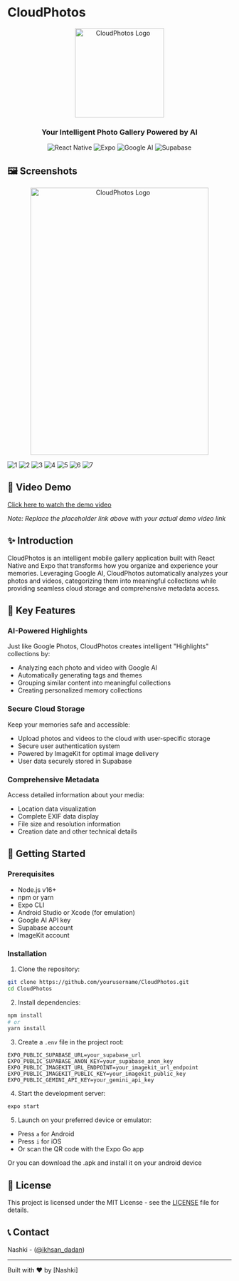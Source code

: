 # CloudPhotos

<div align="center">
  <img src="https://github.com/user-attachments/assets/1882446e-c1d3-46ed-a2f6-71e650e891fe" alt="CloudPhotos Logo" width="200" height="200" />

  <h3>Your Intelligent Photo Gallery Powered by AI</h3>
  
  ![React Native](https://img.shields.io/badge/React_Native-20232A?style=for-the-badge&logo=react&logoColor=61DAFB)
  ![Expo](https://img.shields.io/badge/Expo-000020?style=for-the-badge&logo=expo&logoColor=white)
  ![Google AI](https://img.shields.io/badge/Google_AI-4285F4?style=for-the-badge&logo=google&logoColor=white)
  ![Supabase](https://img.shields.io/badge/Supabase-181818?style=for-the-badge&logo=supabase&logoColor=3ECF8E)
</div>

## 🖼️ Screenshots

<div align="center">
  <img src="https://github.com/user-attachments/assets/f5722b20-6d3b-448a-b833-21777758c03d" alt="CloudPhotos Logo" width="400" height="600" />
</div>

![1](https://github.com/user-attachments/assets/f5722b20-6d3b-448a-b833-21777758c03d)
![2](https://github.com/user-attachments/assets/b776b004-0ab6-4fdd-a1e1-aef283fdb8b5)
![3](https://github.com/user-attachments/assets/64573b64-4f1f-4187-abf0-c6dd8db909af)
![4](https://github.com/user-attachments/assets/c6103b01-e03c-4eae-865a-a7441f744e2a)
![5](https://github.com/user-attachments/assets/9de37e1e-2703-4de2-9318-c41a2250df3a)
![6](https://github.com/user-attachments/assets/624b543f-3056-4107-a9de-1034e10b2af9)
![7](https://github.com/user-attachments/assets/9f0c9310-3007-45aa-819d-449d6dabd944)


## 📱 Video Demo

[Click here to watch the demo video](https://youtu.be/demo-link)

*Note: Replace the placeholder link above with your actual demo video link*

## ✨ Introduction

CloudPhotos is an intelligent mobile gallery application built with React Native and Expo that transforms how you organize and experience your memories. Leveraging Google AI, CloudPhotos automatically analyzes your photos and videos, categorizing them into meaningful collections while providing seamless cloud storage and comprehensive metadata access.

## 🌟 Key Features

### AI-Powered Highlights

Just like Google Photos, CloudPhotos creates intelligent "Highlights" collections by:
- Analyzing each photo and video with Google AI
- Automatically generating tags and themes
- Grouping similar content into meaningful collections
- Creating personalized memory collections

### Secure Cloud Storage

Keep your memories safe and accessible:
- Upload photos and videos to the cloud with user-specific storage
- Secure user authentication system
- Powered by ImageKit for optimal image delivery
- User data securely stored in Supabase

### Comprehensive Metadata

Access detailed information about your media:
- Location data visualization
- Complete EXIF data display
- File size and resolution information
- Creation date and other technical details

## 🚀 Getting Started

### Prerequisites

- Node.js v16+
- npm or yarn
- Expo CLI
- Android Studio or Xcode (for emulation)
- Google AI API key
- Supabase account
- ImageKit account

### Installation

1. Clone the repository:
```bash
git clone https://github.com/yourusername/CloudPhotos.git
cd CloudPhotos
```

2. Install dependencies:
```bash
npm install
# or
yarn install
```

3. Create a `.env` file in the project root:
```
EXPO_PUBLIC_SUPABASE_URL=your_supabase_url
EXPO_PUBLIC_SUPABASE_ANON_KEY=your_supabase_anon_key
EXPO_PUBLIC_IMAGEKIT_URL_ENDPOINT=your_imagekit_url_endpoint
EXPO_PUBLIC_IMAGEKIT_PUBLIC_KEY=your_imagekit_public_key
EXPO_PUBLIC_GEMINI_API_KEY=your_gemini_api_key
```

4. Start the development server:
```bash
expo start
```

5. Launch on your preferred device or emulator:
- Press `a` for Android
- Press `i` for iOS
- Or scan the QR code with the Expo Go app

Or you can download the .apk and install it on your android device


## 📄 License

This project is licensed under the MIT License - see the [LICENSE](LICENSE) file for details.

## 📞 Contact

Nashki - ([@ikhsan_dadan](https://x.com/Ikhsan_dadan))

---

Built with ❤️ by [Nashki]
